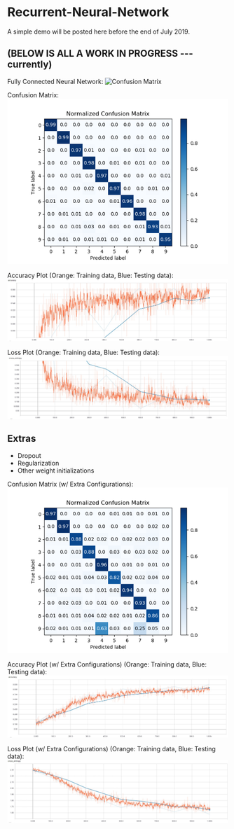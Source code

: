# Recurrent-Neural-Network
A simple demo will be posted here before the end of July 2019.

## (BELOW IS ALL A WORK IN PROGRESS --- currently)
Fully Connected Neural Network:
![Confusion Matrix][RNN]

[RNN]: https://github.com/TensorFlow-ML-Architectures/Recurrent-Neural-Network/raw/master/rnn_example.png "Recurrent Neural Network"

Confusion Matrix:
![Confusion Matrix][CM]

[CM]: https://raw.githubusercontent.com/ECE-Engineer/TensorFlow-Multilayer-Perceptron/master/plot.png "Confusion Matrix"

Accuracy Plot (Orange: Training data, Blue: Testing data):
![Accuracy Plot][AP]

[AP]: https://raw.githubusercontent.com/ECE-Engineer/TensorFlow-Multilayer-Perceptron/master/acc.jpg "Accuracy Plot"

Loss Plot (Orange: Training data, Blue: Testing data):
![Loss Plot][LP]

[LP]: https://raw.githubusercontent.com/ECE-Engineer/TensorFlow-Multilayer-Perceptron/master/loss.jpg "Loss Plot"

## Extras
* Dropout
* Regularization
* Other weight initializations

Confusion Matrix (w/ Extra Configurations):
![Confusion Matrix][CM1]

[CM1]: https://raw.githubusercontent.com/ECE-Engineer/TensorFlow-Multilayer-Perceptron/master/plot1.png "Confusion Matrix"

Accuracy Plot (w/ Extra Configurations) (Orange: Training data, Blue: Testing data):
![Accuracy Plot][AP1]

[AP1]: https://raw.githubusercontent.com/ECE-Engineer/TensorFlow-Multilayer-Perceptron/master/acc1.jpg "Accuracy Plot"

Loss Plot (w/ Extra Configurations) (Orange: Training data, Blue: Testing data):
![Loss Plot][LP1]

[LP1]: https://raw.githubusercontent.com/ECE-Engineer/TensorFlow-Multilayer-Perceptron/master/loss1.jpg "Loss Plot"
